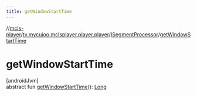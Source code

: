 ```yaml
---
title: getWindowStartTime
---
```

//[mcls-player](../../../index.html)/[tv.mycujoo.mclsplayer.player.player](../index.html)/[ISegmentProcessor](index.html)/[getWindowStartTime](get-window-start-time.html)



# getWindowStartTime



[androidJvm]\
abstract fun [getWindowStartTime](get-window-start-time.html)(): [Long](https://kotlinlang.org/api/latest/jvm/stdlib/kotlin/-long/index.html)





